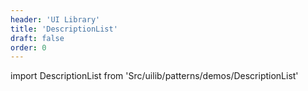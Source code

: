 ```yaml
---
header: 'UI Library'
title: 'DescriptionList'
draft: false
order: 0
---
```


import DescriptionList from 'Src/uilib/patterns/demos/DescriptionList'

<DescriptionList />

<!--
  ATTENTION: This file is auto generated by using "makeDemosFactory".
  Do not change the content!
-->
